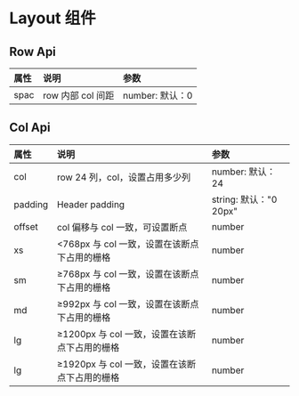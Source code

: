 # Layout 组件

<script setup>
  import layout from "./layout.vue"
  import preView from "@/components/preview/preview.vue"
</script>
<layout />
<pre-view compName="layout" vueFName="layout" />

## Row Api

| 属性 | 说明              | 参数            |
| :--- | :---------------- | :-------------- |
| spac | row 内部 col 间距 | number: 默认：0 |

## Col Api

| 属性    | 说明                                          | 参数                   |
| :------ | :-------------------------------------------- | :--------------------- |
| col     | row 24 列，col，设置占用多少列                | number: 默认：24       |
| padding | Header padding                                | string: 默认："0 20px" |
| offset  | col 偏移与 col 一致，可设置断点               | number                 |
| xs      | <768px 与 col 一致，设置在该断点下占用的栅格  | number                 |
| sm      | ≥768px 与 col 一致，设置在该断点下占用的栅格  | number                 |
| md      | ≥992px 与 col 一致，设置在该断点下占用的栅格  | number                 |
| lg      | ≥1200px 与 col 一致，设置在该断点下占用的栅格 | number                 |
| lg      | ≥1920px 与 col 一致，设置在该断点下占用的栅格 | number                 |

